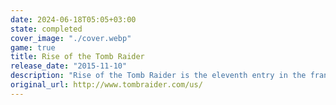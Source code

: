 ```yaml
---
date: 2024-06-18T05:05+03:00
state: completed
cover_image: "./cover.webp"
game: true
title: Rise of the Tomb Raider
release_date: "2015-11-10"
description: "Rise of the Tomb Raider is the eleventh entry in the franchise, being a sequel to its predecessor, Tomb Raider, a reboot of the franchise. This story follows Lara Croft, one year after battling her supernatural experiences in Yamatai. This time she is trying to find the legendary city of Kitezh in Siberia, Russia. The legend behind the city begins in the 12th century and still comes nowadays, that this ancient city grants with a promise of immortality. While Lara tries to solve the mystery of Siberia, she encounters an organisation called Trinity. They want to retrieve this gift to themselves. Following the notes of her father, Lara tries to discover the secrets of the ancient city and stop Trinity in doing so.\r\n\r\nExploring the Soviet motive, even more, the game has the DLC's - Baba Yaga, the Temple of the Witch, which follows Lara in the Soviet mine and confronting the legendary witch of Russian folk-tales, Cold Darkness Awakened, the story about a secret biological weapon and Blood Ties and Lara's Nightmare - a fight for ownership of the Croft estate. \r\n\r\nBesides craftmanship and exploring, the game focuses on a very progressive combat system giving a player a wide variety of strategic options. There is a way to evade your opponents in the bushes; stealth kills with bow and arrows or open combat with firearms like shotguns, pistols and other guns. WIth earning experience, you can give Lara new ways of encountering her enemies by three different specialisations - Hunter, Survivor or Brawler. Each skill tree offers various options of combat, for example using Lara's surroundings and fauna, traps or better aim. With these options, you can choose how to guide Lara Croft in her adventures."
original_url: http://www.tombraider.com/us/
---
```

